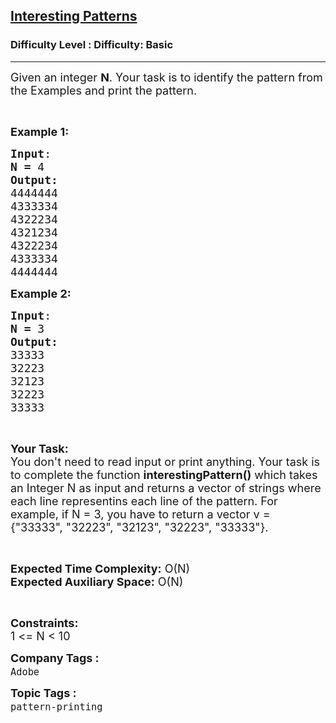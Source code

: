 <h2><a href="https://www.geeksforgeeks.org/problems/interesting-patterns1430/1">Interesting Patterns</a></h2><h3>Difficulty Level : Difficulty: Basic</h3><hr><div class="problems_problem_content__Xm_eO"><p><span style="font-size:18px">Given an integer <strong>N</strong>. Your task is to identify the pattern from the Examples and print the pattern.</span></p>

<p>&nbsp;</p>

<p><span style="font-size:18px"><strong>E</strong><strong>xample 1:</strong></span><span style="font-size:18px"> </span></p>

<pre><span style="font-size:18px"><strong>Input</strong>:</span>
<span style="font-size:18px"><strong>N = </strong>4</span>
<span style="font-size:18px"><strong>Output:</strong></span>
<span style="font-size:18px">4444444 
4333334 
4322234 
4321234 
4322234 
4333334 
4444444</span></pre>

<p><span style="font-size:18px"><strong>E</strong><strong>xample 2:</strong></span><span style="font-size:18px"> </span></p>

<pre><span style="font-size:18px"><strong>Input</strong>:</span>
<span style="font-size:18px"><strong>N = </strong>3</span>
<span style="font-size:18px"><strong>Output:</strong></span><span style="font-size:18px">
33333 
32223 
32123 
32223 
33333</span></pre>

<p>&nbsp;</p>

<p><span style="font-size:18px"><strong>Your Task:</strong><br>
You don't need to read input or print anything. Your task is to complete the function <strong>interestingPattern()</strong> which takes an Integer N as input and returns a vector of strings where each line representins each line of the pattern. For example, if N = 3, you have to return a vector v = {"33333", "32223", "32123", "32223", "33333"}.</span></p>

<p>&nbsp;</p>

<p><span style="font-size:18px"><strong>Expected Time Complexity:</strong> O(N)<br>
<strong>Expected Auxiliary Space:</strong> O(N)</span></p>

<p>&nbsp;</p>

<p><span style="font-size:18px"><strong>Constraints:</strong></span><br>
<span style="font-size:18px">1 &lt;= N &lt;&nbsp;10</span></p>
</div><p><span style=font-size:18px><strong>Company Tags : </strong><br><code>Adobe</code>&nbsp;<br><p><span style=font-size:18px><strong>Topic Tags : </strong><br><code>pattern-printing</code>&nbsp;